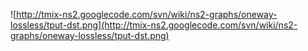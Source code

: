 ![http://tmix-ns2.googlecode.com/svn/wiki/ns2-graphs/oneway-lossless/tput-dst.png](http://tmix-ns2.googlecode.com/svn/wiki/ns2-graphs/oneway-lossless/tput-dst.png)